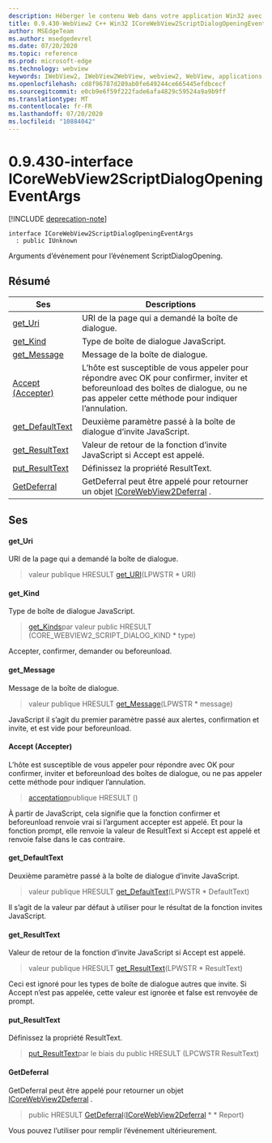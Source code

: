 ```yaml
---
description: Héberger le contenu Web dans votre application Win32 avec le contrôle Microsoft Edge WebView2
title: 0.9.430-WebView2 C++ Win32 ICoreWebView2ScriptDialogOpeningEventArgs
author: MSEdgeTeam
ms.author: msedgedevrel
ms.date: 07/20/2020
ms.topic: reference
ms.prod: microsoft-edge
ms.technology: webview
keywords: IWebView2, IWebView2WebView, webview2, WebView, applications Win32, Win32, Edge, ICoreWebView2, ICoreWebView2Host, contrôle de navigateur, html Edge
ms.openlocfilehash: cd8f96787d289ab0fe649244ce665445efdbcecf
ms.sourcegitcommit: e0cb9e6f59f222fade6afa4829c59524a9a9b9ff
ms.translationtype: MT
ms.contentlocale: fr-FR
ms.lasthandoff: 07/20/2020
ms.locfileid: "10884042"
---
```

# 0.9.430-interface ICoreWebView2ScriptDialogOpeningEventArgs 

[!INCLUDE [deprecation-note](../../includes/deprecation-note.md)]

```
interface ICoreWebView2ScriptDialogOpeningEventArgs
  : public IUnknown
```

Arguments d’événement pour l’événement ScriptDialogOpening.

## Résumé

 Ses                        | Descriptions
--------------------------------|---------------------------------------------
[get_Uri](#get_uri) | URI de la page qui a demandé la boîte de dialogue.
[get_Kind](#get_kind) | Type de boîte de dialogue JavaScript.
[get_Message](#get_message) | Message de la boîte de dialogue.
[Accept (Accepter)](#accept) | L’hôte est susceptible de vous appeler pour répondre avec OK pour confirmer, inviter et beforeunload des boîtes de dialogue, ou ne pas appeler cette méthode pour indiquer l’annulation.
[get_DefaultText](#get_defaulttext) | Deuxième paramètre passé à la boîte de dialogue d’invite JavaScript.
[get_ResultText](#get_resulttext) | Valeur de retour de la fonction d’invite JavaScript si Accept est appelé.
[put_ResultText](#put_resulttext) | Définissez la propriété ResultText.
[GetDeferral](#getdeferral) | GetDeferral peut être appelé pour retourner un objet [ICoreWebView2Deferral](ICoreWebView2Deferral.md) .

## Ses

#### get_Uri 

URI de la page qui a demandé la boîte de dialogue.

> valeur publique HRESULT [get_URI](#get_uri)(LPWSTR * URI)

#### get_Kind 

Type de boîte de dialogue JavaScript.

> [get_Kinds](#get_kind)par valeur public HRESULT (CORE_WEBVIEW2_SCRIPT_DIALOG_KIND * type)

Accepter, confirmer, demander ou beforeunload.

#### get_Message 

Message de la boîte de dialogue.

> valeur publique HRESULT [get_Message](#get_message)(LPWSTR * message)

JavaScript il s’agit du premier paramètre passé aux alertes, confirmation et invite, et est vide pour beforeunload.

#### Accept (Accepter) 

L’hôte est susceptible de vous appeler pour répondre avec OK pour confirmer, inviter et beforeunload des boîtes de dialogue, ou ne pas appeler cette méthode pour indiquer l’annulation.

> [acceptation](#accept)publique HRESULT ()

À partir de JavaScript, cela signifie que la fonction confirmer et beforeunload renvoie vrai si l’argument accepter est appelé. Et pour la fonction prompt, elle renvoie la valeur de ResultText si Accept est appelé et renvoie false dans le cas contraire.

#### get_DefaultText 

Deuxième paramètre passé à la boîte de dialogue d’invite JavaScript.

> valeur publique HRESULT [get_DefaultText](#get_defaulttext)(LPWSTR * DefaultText)

Il s’agit de la valeur par défaut à utiliser pour le résultat de la fonction invites JavaScript.

#### get_ResultText 

Valeur de retour de la fonction d’invite JavaScript si Accept est appelé.

> valeur publique HRESULT [get_ResultText](#get_resulttext)(LPWSTR * ResultText)

Ceci est ignoré pour les types de boîte de dialogue autres que invite. Si Accept n’est pas appelée, cette valeur est ignorée et false est renvoyée de prompt.

#### put_ResultText 

Définissez la propriété ResultText.

> [put_ResultText](#put_resulttext)par le biais du public HRESULT (LPCWSTR ResultText)

#### GetDeferral 

GetDeferral peut être appelé pour retourner un objet [ICoreWebView2Deferral](ICoreWebView2Deferral.md) .

> public HRESULT [GetDeferral](#getdeferral)([ICoreWebView2Deferral](ICoreWebView2Deferral.md) * * Report)

Vous pouvez l’utiliser pour remplir l’événement ultérieurement.

